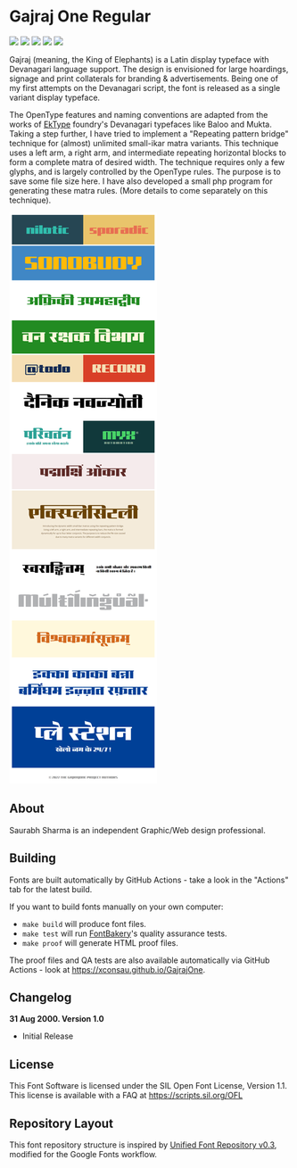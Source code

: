 # Gajraj One Regular

[![][Fontbakery]](https://xconsau.github.io/GajrajOne/fontbakery/fontbakery-report.html)
[![][Universal]](https://xconsau.github.io/GajrajOne/fontbakery/fontbakery-report.html)
[![][GF Profile]](https://xconsau.github.io/GajrajOne/fontbakery/fontbakery-report.html)
[![][Outline Correctness]](https://xconsau.github.io/GajrajOne/fontbakery/fontbakery-report.html)
[![][Shaping]](https://xconsau.github.io/GajrajOne/fontbakery/fontbakery-report.html)

[Fontbakery]: https://img.shields.io/endpoint?url=https%3A%2F%2Fraw.githubusercontent.com%2Fxconsau%2FGajrajOne%2Fgh-pages%2Fbadges%2Foverall.json
[GF Profile]: https://img.shields.io/endpoint?url=https%3A%2F%2Fraw.githubusercontent.com%2Fxconsau%2FGajrajOne%2Fgh-pages%2Fbadges%2FGoogleFonts.json
[Outline Correctness]: https://img.shields.io/endpoint?url=https%3A%2F%2Fraw.githubusercontent.com%2Fxconsau%2FGajrajOne%2Fgh-pages%2Fbadges%2FOutlineCorrectnessChecks.json
[Shaping]: https://img.shields.io/endpoint?url=https%3A%2F%2Fraw.githubusercontent.com%2Fxconsau%2FGajrajOne%2Fgh-pages%2Fbadges%2FShapingChecks.json
[Universal]: https://img.shields.io/endpoint?url=https%3A%2F%2Fraw.githubusercontent.com%2Fxconsau%2FGajrajOne%2Fgh-pages%2Fbadges%2FUniversal.json

Gajraj (meaning, the King of Elephants) is a Latin display typeface with Devanagari language support. The design is envisioned for large hoardings, signage and print collaterals for branding & advertisements. Being one of my first attempts on the Devanagari script, the font is released as a single variant display typeface.

The OpenType features and naming conventions are adapted from the works of [EkType](https://github.com/ektype) foundry's Devanagari typefaces like Baloo and Mukta. Taking a step further, I have tried to implement a "Repeating pattern bridge" technique for (almost) unlimited small-ikar matra variants. This technique uses a left arm, a right arm, and intermediate repeating horizontal blocks to form a complete matra of desired width. The technique requires only a few glyphs, and is largely controlled by the OpenType rules. The purpose is to save some file size here. I have also developed a small php program for generating these matra rules. (More details to come separately on this technique).


![Sample Image](documentation/image1.jpg)


## About

Saurabh Sharma is an independent Graphic/Web design professional.

## Building

Fonts are built automatically by GitHub Actions - take a look in the "Actions" tab for the latest build.

If you want to build fonts manually on your own computer:

* `make build` will produce font files.
* `make test` will run [FontBakery](https://github.com/googlefonts/fontbakery)'s quality assurance tests.
* `make proof` will generate HTML proof files.

The proof files and QA tests are also available automatically via GitHub Actions - look at https://xconsau.github.io/GajrajOne.

## Changelog

**31 Aug 2000. Version 1.0**
- Initial Release

## License

This Font Software is licensed under the SIL Open Font License, Version 1.1.
This license is available with a FAQ at
https://scripts.sil.org/OFL

## Repository Layout

This font repository structure is inspired by [Unified Font Repository v0.3](https://github.com/unified-font-repository/Unified-Font-Repository), modified for the Google Fonts workflow.
